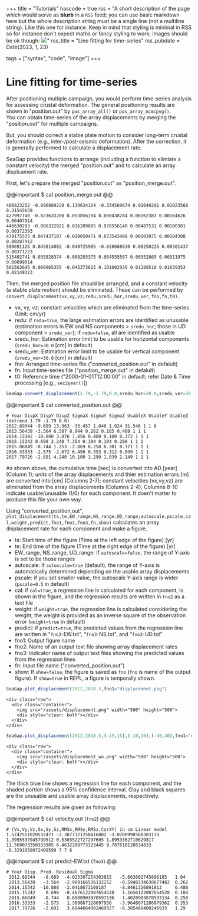 +++
title = "Tutorials"
hascode = true
rss = "A short description of the page which would serve as **blurb** in a `RSS` feed; you can use basic markdown here but the whole description string must be a single line (not a multiline string). Like this one for instance. Keep in mind that styling is minimal in RSS so for instance don't expect maths or fancy styling to work; images should be ok though: ![](https://upload.wikimedia.org/wikipedia/en/b/b0/Rick_and_Morty_characters.jpg)"
rss_title = "Line fitting for time-series"
rss_pubdate = Date(2023, 1, 23)

tags = ["syntax", "code", "image"]
+++

# Line fitting for time-series

After positioning multiple campaign, you would perform time-series analysis for assessing crustal deformation.
The general positioning results are shown in "position.out" by `pos_array_all()` or `pos_array_mcmcpvg()`.                                                              
You can obtain time-series of the array displacements by merging the "position.out" for multiple campaigns.

But, you should correct a stable plate motion to consider long-term crustal deformation (e.g., inter-/post-seismic deformation).
After the correction, it is generally performed to calculate a displacement rate.

SeaGap provides functions to arrange (including a function to elimiate a constant velocity) the merged "position.out" and to calculate an array displcament rate.

First, let's prepare the merged "position.out" as "position\_merge.out".

@@important
 \$ cat position\_merge.out
@@
```plaintext
406823232 -0.096889228 0.139634124 -0.334569674 0.01040281 0.01023568 0.31545639
427997740 -0.023633200 0.053856194 0.080438784 0.00262383 0.00164626 0.00407914
446630293 -0.086322921 0.016209885 0.078556148 0.00487531 0.00100381 0.00372393
478175535 0.047437107 -0.018050471 0.073543488 0.00103975 0.00104308 0.00287912
500691126 0.045814082 -0.040725985 -0.028688630 0.00258226 0.00301437 0.00371223
515402741 0.035828374 -0.088293375 0.064555567 0.00352865 0.00311975 0.00899014
561563695 0.060865355 -0.045373625 0.101002939 0.01289510 0.01039353 0.02149323
```

Then, the merged position file should be arranged, and a constant velocity (a stable plate motion) should be eliminated.
These can be performed by `convert_displacement(vx,vy,vz;redu,sredu_hor,sredu_ver,fno,fn,t0)`.
* vx, vy, vz: constant velocities which are eliminated from the time-series (Unit: cm/yr)
* redu: if `redu=true`, the large estimation errors are identified as unusable (estimation errors in EW and NS components > `sredu_hor`; those in UD component > `sredu_ver`); if `redu=false`, all are identified as usable
* sredu\_hor: Estimation error limit to be usable for horizontal components (`sredu_hor=30.0` [cm] in default)
* sredu\_ver: Estimation error limit to be usable for vertical component (`sredu_ver=30.0` [cm] in default)
* fno: Arranged time-series file ("converted\_position.out" in defalult)
* fn: Input time-series file ("position\_merge.out" in defalult)
* t0: Reference time ("2000-01-01T12:00:00" in default; refer Date & Time processing [e.g., `sec2year()`])

```julia
SeaGap.convert_displacement(1.79,-1.79,0.0,sredu_hor=30.0,sredu_ver=30.0,fno="converted_position.out")
```

@@important
\$ cat converted\_position.out
@@
```plaintext
# Year DispX DispY DispZ SigmaX SigmaY SigmaZ UsableX UsableY UsableZ (detrend 1.79 -1.79 0.0)
2012.89344 -9.689 13.963 -33.457 1.040 1.024 31.546 1 1 0
2013.56438 -3.564 6.587 8.044 0.262 0.165 0.408 1 1 1
2014.15342 -10.888 3.876 7.856 0.488 0.100 0.372 1 1 1
2015.15342 0.698 2.240 7.354 0.104 0.104 0.288 1 1 1
2015.86849 -0.744 1.253 -2.869 0.258 0.301 0.371 1 1 1
2016.33333 -2.575 -2.672 6.456 0.353 0.312 0.899 1 1 1
2017.79726 -2.691 4.240 10.100 1.290 1.039 2.149 1 1 1
```

As shown above, the cumulative time [sec] is converted into AD [year] \(Column 1);
 units of the array displacements and thier estimation errors [m] are converted into [cm] \(Columns 2-7);
 constant velocities (vx,vy,vz) are eliminated from the array displacements (Columns 2-4);
 Columns 8-10 indicate usable/unusable (1/0) for each component.
It doen't matter to produce this file your own way.

Using "converted\_position.out", `plot_displacement(ts,te,EW_range,NS_range,UD_range;autoscale,pscale,cal,weight,predict,fno1,fno2,fno3,fn,show)` calculates an array displacement rate for each component and make a figure.
* ts: Start time of the figure (Time at the left edge of the figure) [yr]
* te: End time of the figure (Time at the right edge of the figure) [yr]
* EW\_range, NS\_range, UD\_range: If `autoscale=false`, the range of Y-axis is set to be those ranges
* autoscale: if `autoscale=true` (default), the range of Y-axis is automatically determined depending on the usable array displacements
* pscale: if you set smaller value, the autoscale Y-axis range is wider (`pscale=0.5` in default)
* cal: if `cal=true`, a regression line is calculated for each component, is shown in the figure, and the regression results are written in `fno2` as a text file
* weight: if `weight=true`, the regression line is calculated considering the weight; the weight is provided as an inverse square of the observation error (`weight=true` in default)
* predict: if `predict=true`, the predicted values from the regression line are written in "`fno3`-EW.txt", "`fno3`-NS.txt", and "`fno3`-UD.txt"
* fno1: Output figure name
* fno2: Name of an output text file showing array displacement rates
* fno3: Indicator name of output text files showing the predicted values from the regression lines
* fn: Input file name ("converted\_position.out")
* show:  If `show=false`, the figure is saved as `fno` (`fno` is name of the output figure). If `show=true` in REPL, a figure is temporally shown.

```julia
SeaGap.plot_displacement(2012,2018.5,fno1="displacement.png")
```

~~~
<div class="row">
  <div class="container">
    <img src="/assets/displacement.png" width="500" height="500">
    <div style="clear: both"></div>
  </div>
</div>
~~~


```julia
SeaGap.plot_displacement(2012,2018.5,(-25,15),(-10,30),(-40,40),fno1="displacement_wo.png",autoscale=false,cal=false)
```

~~~
<div class="row">
  <div class="container">
    <img src="/assets/displacement_wo.png" width="500" height="500">
    <div style="clear: both"></div>
  </div>
</div>
~~~

The thick blue line shows a regression line for each component, and the shaded portion shows a 95% confidence interval.
Glay and black squares are the unusable and usable array displacements, respectively.

The regression results are given as following:

@@important
\$ cat velocity.out (`fno2`) 
@@
```plaintext
# (Vx,Vy,Vz,Sx,Sy,Sz,RMSx,RMSy,RMSz,CorXY) in cm Linear model
1.5742551020532471 -2.3877121258416882 -3.0700998568383113 1.3995537945799512 0.5303522727297605 1.8953362710629817 11.569073350333905 6.4632288773323445 9.787610128634833 -0.3291858072408599 7 7 6
```

@@important
\$ cat predict-EW.txt (`fno3`)
@@
```plaintext
# Year Disp. Pred. Residual Sigma
 2012.89344   -9.689  -4.025397254303815   -5.663602745696185   1.04
 2013.56438   -3.564  -2.969166536132252   -0.5948334638677482  0.262
 2014.15342  -10.888  -2.0418673108187     -8.8461326891813     0.488
 2015.15342    0.698  -0.4676122087654528   1.1656122087654528  0.104
 2015.86849   -0.744   0.6580903870597136  -1.4020903870597134  0.258
 2016.33333   -2.575   1.389867128697936   -3.9648671286979362  0.353
 2017.79726   -2.691   3.6944664002469327  -6.385466400246933   1.29
```

